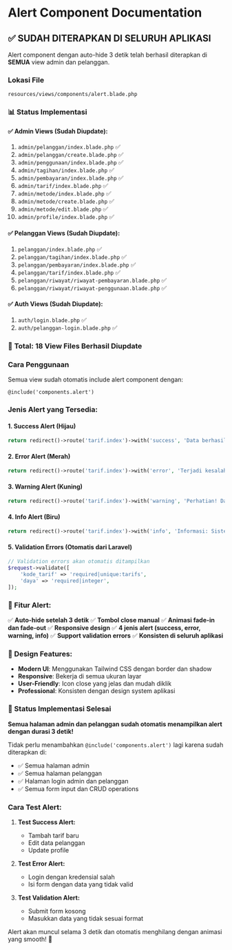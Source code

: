 # Alert Component Documentation

## ✅ SUDAH DITERAPKAN DI SELURUH APLIKASI

Alert component dengan auto-hide 3 detik telah berhasil diterapkan di **SEMUA** view admin dan pelanggan.

### Lokasi File

```
resources/views/components/alert.blade.php
```

### 📊 Status Implementasi

#### ✅ **Admin Views (Sudah Diupdate):**

1. `admin/pelanggan/index.blade.php` ✅
2. `admin/pelanggan/create.blade.php` ✅
3. `admin/penggunaan/index.blade.php` ✅
4. `admin/tagihan/index.blade.php` ✅
5. `admin/pembayaran/index.blade.php` ✅
6. `admin/tarif/index.blade.php` ✅
7. `admin/metode/index.blade.php` ✅
8. `admin/metode/create.blade.php` ✅
9. `admin/metode/edit.blade.php` ✅
10. `admin/profile/index.blade.php` ✅

#### ✅ **Pelanggan Views (Sudah Diupdate):**

1. `pelanggan/index.blade.php` ✅
2. `pelanggan/tagihan/index.blade.php` ✅
3. `pelanggan/pembayaran/index.blade.php` ✅
4. `pelanggan/tarif/index.blade.php` ✅
5. `pelanggan/riwayat/riwayat-pembayaran.blade.php` ✅
6. `pelanggan/riwayat/riwayat-penggunaan.blade.php` ✅

#### ✅ **Auth Views (Sudah Diupdate):**

1. `auth/login.blade.php` ✅
2. `auth/pelanggan-login.blade.php` ✅

### 🎯 **Total: 18 View Files Berhasil Diupdate**

### Cara Penggunaan

Semua view sudah otomatis include alert component dengan:

```blade
@include('components.alert')
```

### Jenis Alert yang Tersedia:

#### 1. Success Alert (Hijau)

```php
return redirect()->route('tarif.index')->with('success', 'Data berhasil disimpan!');
```

#### 2. Error Alert (Merah)

```php
return redirect()->route('tarif.index')->with('error', 'Terjadi kesalahan saat menyimpan data!');
```

#### 3. Warning Alert (Kuning)

```php
return redirect()->route('tarif.index')->with('warning', 'Perhatian! Data akan dihapus permanen!');
```

#### 4. Info Alert (Biru)

```php
return redirect()->route('tarif.index')->with('info', 'Informasi: Sistem akan maintenance pada pukul 23:00!');
```

#### 5. Validation Errors (Otomatis dari Laravel)

```php
// Validation errors akan otomatis ditampilkan
$request->validate([
    'kode_tarif' => 'required|unique:tarifs',
    'daya' => 'required|integer',
]);
```

### 🚀 Fitur Alert:

✅ **Auto-hide setelah 3 detik**
✅ **Tombol close manual**
✅ **Animasi fade-in dan fade-out**
✅ **Responsive design**
✅ **4 jenis alert (success, error, warning, info)**
✅ **Support validation errors**
✅ **Konsisten di seluruh aplikasi**

### 🎨 Design Features:

-   **Modern UI**: Menggunakan Tailwind CSS dengan border dan shadow
-   **Responsive**: Bekerja di semua ukuran layar
-   **User-Friendly**: Icon close yang jelas dan mudah diklik
-   **Professional**: Konsisten dengan design system aplikasi

### 📱 Status Implementasi Selesai

**Semua halaman admin dan pelanggan sudah otomatis menampilkan alert dengan durasi 3 detik!**

Tidak perlu menambahkan `@include('components.alert')` lagi karena sudah diterapkan di:

-   ✅ Semua halaman admin
-   ✅ Semua halaman pelanggan
-   ✅ Halaman login admin dan pelanggan
-   ✅ Semua form input dan CRUD operations

### Cara Test Alert:

1. **Test Success Alert:**

    - Tambah tarif baru
    - Edit data pelanggan
    - Update profile

2. **Test Error Alert:**

    - Login dengan kredensial salah
    - Isi form dengan data yang tidak valid

3. **Test Validation Alert:**
    - Submit form kosong
    - Masukkan data yang tidak sesuai format

Alert akan muncul selama 3 detik dan otomatis menghilang dengan animasi yang smooth! 🎉
